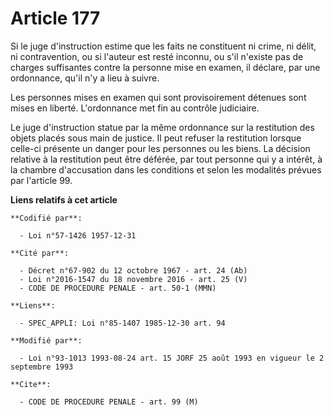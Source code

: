 # Article 177

Si le juge d'instruction estime que les faits ne constituent ni crime, ni délit, ni contravention, ou si l'auteur est resté
inconnu, ou s'il n'existe pas de charges suffisantes contre la personne mise en examen, il déclare, par une ordonnance, qu'il
n'y a lieu à suivre.

Les personnes mises en examen qui sont provisoirement détenues sont mises en liberté. L'ordonnance met fin au contrôle
judiciaire.

Le juge d'instruction statue par la même ordonnance sur la restitution des objets placés sous main de justice. Il peut
refuser la restitution lorsque celle-ci présente un danger pour les personnes ou les biens. La décision relative à la
restitution peut être déférée, par tout personne qui y a intérêt, à la chambre d'accusation dans les conditions et selon les
modalités prévues par l'article 99.

**Liens relatifs à cet article**

	**Codifié par**:

	  - Loi n°57-1426 1957-12-31

	**Cité par**:

	  - Décret n°67-902 du 12 octobre 1967 - art. 24 (Ab)
	  - Loi n°2016-1547 du 18 novembre 2016 - art. 25 (V)
	  - CODE DE PROCEDURE PENALE - art. 50-1 (MMN)

	**Liens**:

	  - SPEC_APPLI: Loi n°85-1407 1985-12-30 art. 94

	**Modifié par**:

	  - Loi n°93-1013 1993-08-24 art. 15 JORF 25 août 1993 en vigueur le 2 septembre 1993

	**Cite**:

	  - CODE DE PROCEDURE PENALE - art. 99 (M)
